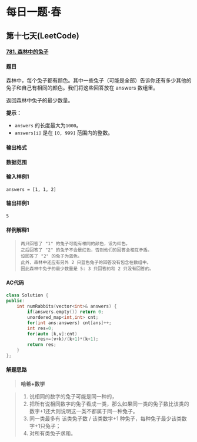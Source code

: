 # 每日一题·春

## 第十七天(LeetCode)

#### [781. 森林中的兔子](https://leetcode-cn.com/problems/rabbits-in-forest/)

#### 题目

森林中，每个兔子都有颜色。其中一些兔子（可能是全部）告诉你还有多少其他的兔子和自己有相同的颜色。我们将这些回答放在 answers 数组里。

返回森林中兔子的最少数量。

**提示：**

- `answers` 的长度最大为`1000`。
- `answers[i]` 是在 `[0, 999]` 范围内的整数。

#### 输出格式



#### 数据范围



#### 输入样例1

```
answers = [1, 1, 2]
```

#### 输出样例1

```
5
```

#### 样例解释1

> ```
> 两只回答了 "1" 的兔子可能有相同的颜色，设为红色。
> 之后回答了 "2" 的兔子不会是红色，否则他们的回答会相互矛盾。
> 设回答了 "2" 的兔子为蓝色。
> 此外，森林中还应有另外 2 只蓝色兔子的回答没有包含在数组中。
> 因此森林中兔子的最少数量是 5: 3 只回答的和 2 只没有回答的。
> ```

#### AC代码

```c++
class Solution {
public:
    int numRabbits(vector<int>& answers) {
        if(answers.empty()) return 0;
        unordered_map<int,int> cnt;
        for(int ans:answers) cnt[ans]++;
        int res=0;
        for(auto [k,v]:cnt)
            res+=(v+k)/(k+1)*(k+1);
        return res;
    }
};
```

#### 解题思路

> **哈希+数学**

>  1. 说相同的数字的兔子可能是同一种的，
>  2. 把所有说相同数字的兔子看成一类，那么如果同一类的兔子数比该类的数字+1还大则说明这一类不都属于同一种兔子。
>  3. 同一类最多有 该类兔子数 / 该类数字+1 种兔子，每种兔子最少该类数字+1只兔子；
>  4. 对所有类兔子求和。

